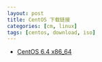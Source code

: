 ```yaml
---
layout: post
title: CentOS 下载链接
categories: [cm, linux]
tags: [centos, download, iso]
---
```


* [CentOS 6.4 x86_64](http://archive.kernel.org/centos-vault/6.4/isos/x86_64/)


